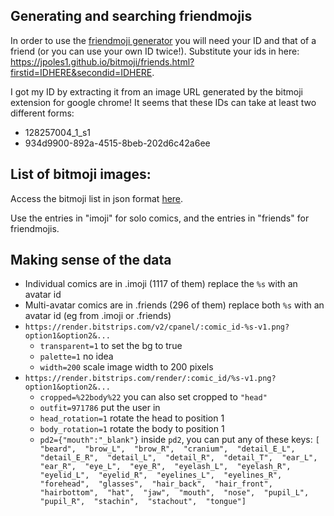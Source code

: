 ## Generating and searching friendmojis

In order to use the [friendmoji generator](https://jpoles1.github.io/bitmoji/friends.html?firstid=128256895_1-s1&secondid=128257004_1_s1) you will need your ID and that of a friend (or you can use your own ID twice!). Substitute your ids in here: https://jpoles1.github.io/bitmoji/friends.html?firstid=IDHERE&secondid=IDHERE.

I got my ID by extracting it from an image URL generated by the bitmoji extension for google chrome! It seems that these IDs can take at least two different forms:
 - 128257004_1_s1
 - 934d9900-892a-4515-8beb-202d6c42a6ee


## List of bitmoji images:

Access the bitmoji list in json format [here](https://api.bitmoji.com/content/templates).

Use the entries in "imoji" for solo comics, and the entries in "friends" for friendmojis.

## Making sense of the data

* Individual comics are in .imoji (1117 of them) replace the `%s` with an avatar id
* Multi-avatar comics are in .friends (296 of them) replace both `%s` with an avatar id (eg from .imoji or .friends)
* `https://render.bitstrips.com/v2/cpanel/:comic_id-%s-v1.png?option1&option2&...`
  * `transparent=1` to set the bg to true
  * `palette=1` no idea
  * `width=200` scale image width to 200 pixels
* `https://render.bitstrips.com/render/:comic_id/%s-v1.png?option1&option2&...`
  * `cropped=%22body%22` you can also set cropped to `"head"`
  * `outfit=971786` put the user in
  * `head_rotation=1` rotate the head to position 1
  * `body_rotation=1` rotate the body to position 1
  * `pd2={"mouth":"_blank"}` inside `pd2`, you can put any of these keys: `[  "beard",  "brow_L",  "brow_R",  "cranium",  "detail_E_L",  "detail_E_R",  "detail_L",  "detail_R",  "detail_T",  "ear_L",  "ear_R",  "eye_L",  "eye_R",  "eyelash_L",  "eyelash_R",  "eyelid_L",  "eyelid_R",  "eyelines_L",  "eyelines_R",  "forehead",  "glasses",  "hair_back",  "hair_front",  "hairbottom",  "hat",  "jaw",  "mouth",  "nose",  "pupil_L",  "pupil_R",  "stachin",  "stachout",  "tongue"]`